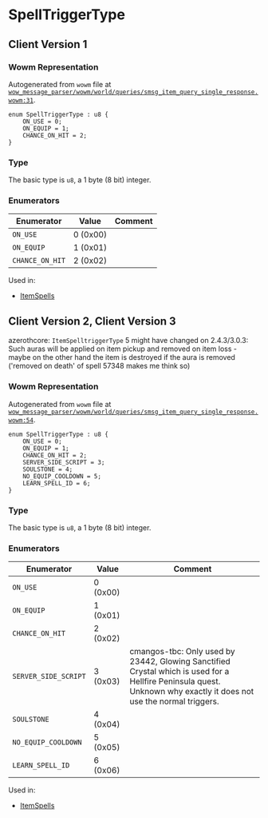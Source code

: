 # SpellTriggerType

## Client Version 1

### Wowm Representation

Autogenerated from `wowm` file at [`wow_message_parser/wowm/world/queries/smsg_item_query_single_response.wowm:31`](https://github.com/gtker/wow_messages/tree/main/wow_message_parser/wowm/world/queries/smsg_item_query_single_response.wowm#L31).

```rust,ignore
enum SpellTriggerType : u8 {
    ON_USE = 0;
    ON_EQUIP = 1;
    CHANCE_ON_HIT = 2;
}
```
### Type
The basic type is `u8`, a 1 byte (8 bit) integer.
### Enumerators
| Enumerator | Value  | Comment |
| --------- | -------- | ------- |
| `ON_USE` | 0 (0x00) |  |
| `ON_EQUIP` | 1 (0x01) |  |
| `CHANCE_ON_HIT` | 2 (0x02) |  |

Used in:
* [ItemSpells](itemspells.md)

## Client Version 2, Client Version 3

azerothcore: `ItemSpelltriggerType` 5 might have changed on 2.4.3/3.0.3: Such auras will be applied on item pickup and removed on item loss - maybe on the other hand the item is destroyed if the aura is removed ('removed on death' of spell 57348 makes me think so)

### Wowm Representation

Autogenerated from `wowm` file at [`wow_message_parser/wowm/world/queries/smsg_item_query_single_response.wowm:54`](https://github.com/gtker/wow_messages/tree/main/wow_message_parser/wowm/world/queries/smsg_item_query_single_response.wowm#L54).

```rust,ignore
enum SpellTriggerType : u8 {
    ON_USE = 0;
    ON_EQUIP = 1;
    CHANCE_ON_HIT = 2;
    SERVER_SIDE_SCRIPT = 3;
    SOULSTONE = 4;
    NO_EQUIP_COOLDOWN = 5;
    LEARN_SPELL_ID = 6;
}
```
### Type
The basic type is `u8`, a 1 byte (8 bit) integer.
### Enumerators
| Enumerator | Value  | Comment |
| --------- | -------- | ------- |
| `ON_USE` | 0 (0x00) |  |
| `ON_EQUIP` | 1 (0x01) |  |
| `CHANCE_ON_HIT` | 2 (0x02) |  |
| `SERVER_SIDE_SCRIPT` | 3 (0x03) | cmangos-tbc: Only used by 23442, Glowing Sanctified Crystal which is used for a Hellfire Peninsula quest.<br/>Unknown why exactly it does not use the normal triggers. |
| `SOULSTONE` | 4 (0x04) |  |
| `NO_EQUIP_COOLDOWN` | 5 (0x05) |  |
| `LEARN_SPELL_ID` | 6 (0x06) |  |

Used in:
* [ItemSpells](itemspells.md)

